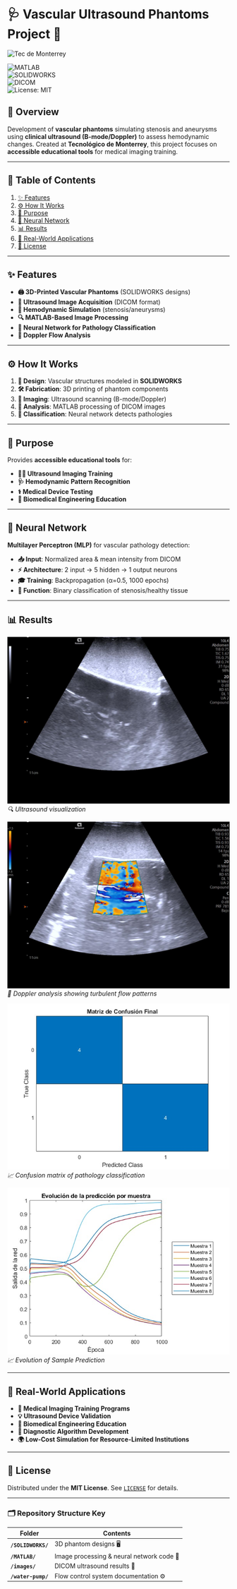 # 🩺 Vascular Ultrasound Phantoms Project 🏥  

![Tec de Monterrey](https://img.shields.io/badge/Tecnológico_de_Monterrey-Research_Project-blue.svg)

![MATLAB](https://img.shields.io/badge/MATLAB-Image_Processing-blue.svg)  
![SOLIDWORKS](https://img.shields.io/badge/SOLIDWORKS-3D_Design-red.svg)  
![DICOM](https://img.shields.io/badge/DICOM-Medical_Imaging-green.svg)  
![License: MIT](https://img.shields.io/badge/License-MIT-yellow.svg)  

## 📌 Overview  
Development of **vascular phantoms** simulating stenosis and aneurysms using **clinical ultrasound (B-mode/Doppler)** to assess hemodynamic changes. Created at **Tecnológico de Monterrey**, this project focuses on **accessible educational tools** for medical imaging training.  

---

## 📑 Table of Contents  
1. [✨ Features](#-features)  
2. [⚙️ How It Works](#️-how-it-works)  
3. [🎯 Purpose](#-purpose)  
4. [🧠 Neural Network](#-neural-network)  
5. [📊 Results](#-results)  
6. [🏥 Real-World Applications](#-real-world-applications)  
7. [📜 License](#-license)  

---

## ✨ Features  
- **🖨️ 3D-Printed Vascular Phantoms** (SOLIDWORKS designs)  
- **📡 Ultrasound Image Acquisition** (DICOM format)  
- **🔄 Hemodynamic Simulation** (stenosis/aneurysms)  
- **🔍 MATLAB-Based Image Processing**  
- **🤖 Neural Network for Pathology Classification**  
- **🌊 Doppler Flow Analysis**  

---

## ⚙️ How It Works  
1. **🎨 Design**: Vascular structures modeled in **SOLIDWORKS**  
2. **🛠️ Fabrication**: 3D printing of phantom components  
3. **📸 Imaging**: Ultrasound scanning (B-mode/Doppler)  
4. **🔬 Analysis**: MATLAB processing of DICOM images  
5. **🤖 Classification**: Neural network detects pathologies  

---

## 🎯 Purpose  
Provides **accessible educational tools** for:  
- **👨‍⚕️ Ultrasound Imaging Training**  
- **🩺 Hemodynamic Pattern Recognition**  
- **⚕️ Medical Device Testing**  
- **🔬 Biomedical Engineering Education**  

---

## 🧠 Neural Network  
**Multilayer Perceptron (MLP)** for vascular pathology detection:  
- **📥 Input**: Normalized area & mean intensity from DICOM  
- **⚡ Architecture**: 2 input → 5 hidden → 1 output neurons  
- **🎓 Training**: Backpropagation (α=0.5, 1000 epochs)  
- **🔎 Function**: Binary classification of stenosis/healthy tissue  

---

## 📊 Results  
![Sana](images/stenosis/image_0019.jpg)  
*🔍 Ultrasound visualization*  

![Flow Analysis](images/stenosis/image_0026.jpg)  
*🌊 Doppler analysis showing turbulent flow patterns*  

![Neural Network Performance](images/matriz.jpg)  
*📈 Confusion matrix of pathology classification*  

![Evolution of Sample Prediction](images/evolucion.jpg)  
*📈 Evolution of Sample Prediction*  

---

## 🏥 Real-World Applications  
- **🏫 Medical Imaging Training Programs**  
- **💡 Ultrasound Device Validation**  
- **🔧 Biomedical Engineering Education**  
- **🤖 Diagnostic Algorithm Development**  
- **🌍 Low-Cost Simulation for Resource-Limited Institutions**  

---

## 📜 License  
Distributed under the **MIT License**. See [`LICENSE`](LICENSE) for details.  

---

### 🗂️ **Repository Structure Key**  
| Folder | Contents |  
|--------|----------|  
| **`/SOLIDWORKS/`** | 3D phantom designs 🖥️ |  
| **`/MATLAB/`** | Image processing & neural network code 🤖 |  
| **`/images/`** | DICOM ultrasound results 📸 |  
| **`/water-pump/`** | Flow control system documentation ⚙️ |  
